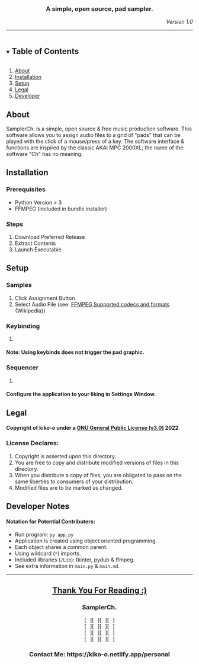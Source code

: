 <h3 align="center">A simple, open source, pad sampler.</h3>
<p align="right"><em>Version 1.0</em></p>
<hr/>
<details open="open">
  <summary><h2 style="display: inline-block">Table of Contents</h2></summary>
  <ol>
    <li><a href="#about">About</a></li>
    <li><a href="#installation">Installation</a></li>
    <li><a href="#setup">Setup</a></li>
    <li><a href="#legal">Legal</a></li>
    <li><a href="#developer-notes">Developer</a></li>
  </ol>
</details>
<h2>About</h2>
<p>
  SamplerCh. is a simple, open source & free music production software. This software allows you to assign audio files to a grid of "pads" that can be played with the click of a mouse/press of a key. The software interface & functions are inspired by the classic AKAI MPC 2000XL; the name of the software "Ch" has no meaning.
</p>
<h2>Installation</h2>
<h3>Prerequisites</h3>
  <ul>
    <li>Python Version > 3</li>
    <li>FFMPEG (included in bundle installer)</li>
  </ul>
<h3>Steps</h3>
  <ol>
    <li>Download Preferred Release</li>
    <li>Extract Contents</li>
    <li>Launch Executable</li>
  </ol>
<h2>Setup</h2>
  <h3>Samples</h3>
    <ol>
      <li>Click Assignment Button</li>
      <li>Select Audio File (see: <a href="https://en.wikipedia.org/wiki/FFmpeg#Supported_codecs_and_formats" target="blank">FFMPEG Supported codecs and formats</a> {Wikipedia})</li>
    </ol>
  <h3>Keybinding</h3>
    <ol>
      <li></li>
    </ol>
    <h4>Note: Using keybinds does not trigger the pad graphic.</h4>
  <h3>Sequencer</h3>
    <ol>
      <li></li>
    </ol>
   <h4>Configure the application to your liking in Settings Window.</h4>
<h2>Legal</h2>
  <h4>Copyright of kiko-o under a <a href="https://www.gnu.org/licenses/gpl-3.0.en.html">GNU General Public License (v3.0)</a> 2022</h4>
  <h3>License Declares:</h3>
    <ol>
      <li>Copyright is asserted upon this directory.</li>
      <li>You are free to copy and distribute modified versions of files in this directory.</li>
      <li>When you distribute a copy of files, you are obligated to pass on the same liberties to consumers of your distribution.</li>
      <li>Modified files are to be marked as changed.</li>
    </ol>
<h2>Developer Notes</h2>
  <h4>Notation for Potential Contributers:</h4>
  <ul>
     <li>
      Run program: <code>py app.py</code>
    </li>
    <li>
      Application is created using object oriented programming.
    </li>
    <li>
      Each object shares a common parent.
    </li>
    <li>
      Using wildcard (<code>*</code>) imports.
    </li>
    <li>
      Included libraries (<code>/Lib</code>): tkinter, pydub & ffmpeg. 
    </li>
    <li>
      See extra information in <code>main.py</code> & <code>main.md</code>.
    </li>
  </ul>
<hr/>
 <h2 align="center"><a href="#a-simple-open-source-pad-sampler">Thank You For Reading :)</a></h2>
 
 <h3 align="center">SamplerCh.</h3>
 <p align="center">
 [⠀][⠀][⠀][⠀]<br/>
 [⠀][⠀][⠀][⠀]<br/>
 [⠀][⠀][⠀][⠀]<br/>
 [⠀][⠀][⠀][⠀]<br/>
 </p>
 
 <h3 align="center">Contact Me: https://kiko-o.netlify.app/personal</h3>
